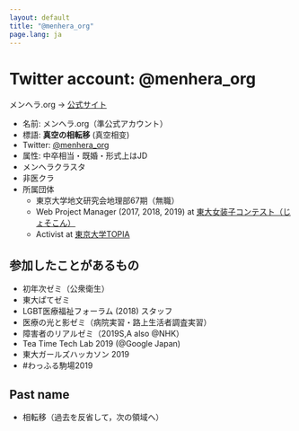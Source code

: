 ```yaml
---
layout: default
title: "@menhera_org"
page.lang: ja
---
```


# Twitter account: @menhera_org
メンヘラ.org → [公式サイト](https://menhera.org/)

- 名前: メンヘラ.org（準公式アカウント）
- 標語: **真空の相転移** (真空相变)
- Twitter: [@menhera_org](https://twitter.com/menhera_org)
- 属性: 中卒相当・既婚・形式上はJD
- メンヘラクラスタ
- 非医クラ
- 所属団体
  - 東京大学地文研究会地理部67期（無職）
  - Web Project Manager (2017, 2018, 2019) at [東大女装子コンテスト（じょそこん）](https://www.josocon.u-tokyo.eu.org/)
  - Activist at [東京大学TOPIA](https://topiaut.wordpress.com/)

## 参加したことがあるもの

- 初年次ゼミ（公衆衛生）
- 東大ぱてゼミ
- LGBT医療福祉フォーラム (2018) スタッフ
- 医療の光と影ゼミ（病院実習・路上生活者調査実習）
- 障害者のリアルゼミ（2019S,A also @NHK）
- Tea Time Tech Lab 2019 (@Google Japan)
- 東大ガールズハッカソン 2019
- #わっふる駒場2019

## Past name

- 相転移（過去を反省して，次の領域へ）


